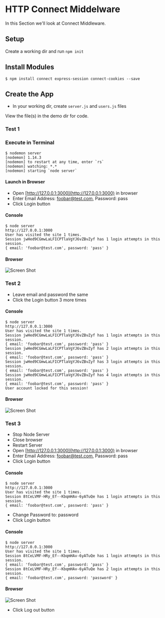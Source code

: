 # HTTP Connect Middelware 
In this Section we'll look at Connect Middleware.

## Setup
Create a working dir and run ```npm init```

## Install Modules
```
$ npm install connect express-session connect-cookies --save
```

## Create the App 
+ In your working dir, create ```server.js``` and ```users.js``` files

View the file(s) in the demo dir for code.

### Test 1

### Execute in Terminal
```
$ nodemon server
[nodemon] 1.14.3
[nodemon] to restart at any time, enter `rs`
[nodemon] watching: *.*
[nodemon] starting `node server`
```

#### Launch in Browser
+ Open [http://127.0.0.1:3000](http://127.0.0.1:3000) in browser
+ Enter Email Address: foobar@test.com, Password: pass
+ Click Login button

#### Console
```
$ node server
http://127.0.0.1:3000
User has visited the site 1 times.
Session jwHed9CGmwLaLFICPTlaVgYJ6vZBvZyf has 1 login attempts in this session.
{ email: 'foobar@test.com', password: 'pass' }
```

#### Browser
![Screen Shot](img/img_1.png?raw=true "Screen Shot")


### Test 2
+ Leave email and password the same
+ Click the Login button 3 more times

#### Console
```
$ node server
http://127.0.0.1:3000
User has visited the site 1 times.
Session jwHed9CGmwLaLFICPTlaVgYJ6vZBvZyf has 1 login attempts in this session.
{ email: 'foobar@test.com', password: 'pass' }
Session jwHed9CGmwLaLFICPTlaVgYJ6vZBvZyf has 2 login attempts in this session.
{ email: 'foobar@test.com', password: 'pass' }
Session jwHed9CGmwLaLFICPTlaVgYJ6vZBvZyf has 3 login attempts in this session.
{ email: 'foobar@test.com', password: 'pass' }
Session jwHed9CGmwLaLFICPTlaVgYJ6vZBvZyf has 4 login attempts in this session.
{ email: 'foobar@test.com', password: 'pass' }
User account locked for this session!
```

#### Browser
![Screen Shot](img/img_2.png?raw=true "Screen Shot")


### Test 3
+ Stop Node Server
+ Close browser
+ Restart Server
+ Open [http://127.0.0.1:3000](http://127.0.0.1:3000) in browser
+ Enter Email Address: foobar@test.com, Password: pass
+ Click Login button

#### Console
```
$ node server
http://127.0.0.1:3000
User has visited the site 1 times.
Session 8tCeLVMF-HRy_Ef--KbqmHAv-6yATuQe has 1 login attempts in this session.
{ email: 'foobar@test.com', password: 'pass' }
```

+ Change Password to: password
+ Click Login button

#### Console
```
$ node server
http://127.0.0.1:3000
User has visited the site 1 times.
Session 8tCeLVMF-HRy_Ef--KbqmHAv-6yATuQe has 1 login attempts in this session.
{ email: 'foobar@test.com', password: 'pass' }
Session 8tCeLVMF-HRy_Ef--KbqmHAv-6yATuQe has 2 login attempts in this session.
{ email: 'foobar@test.com', password: 'password' }
```

#### Browser
![Screen Shot](img/img_3.png?raw=true "Screen Shot")

+ Click Log out button
